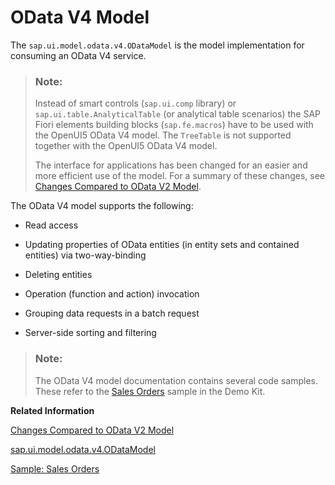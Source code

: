 <!-- loio5de13cf4dd1f4a3480f7e2eaaee3f5b8 -->

# OData V4 Model

The `sap.ui.model.odata.v4.ODataModel` is the model implementation for consuming an OData V4 service.

> ### Note:  
> Instead of smart controls \(`sap.ui.comp` library\) or `sap.ui.table.AnalyticalTable` \(or analytical table scenarios\) the SAP Fiori elements building blocks \(`sap.fe.macros`\) have to be used with the OpenUI5 OData V4 model. The `TreeTable` is not supported together with the OpenUI5 OData V4 model.
> 
> The interface for applications has been changed for an easier and more efficient use of the model. For a summary of these changes, see [Changes Compared to OData V2 Model](changes-compared-to-odata-v2-model-abd4d7c.md).

The OData V4 model supports the following:

-   Read access

-   Updating properties of OData entities \(in entity sets and contained entities\) via two-way-binding

-   Deleting entities

-   Operation \(function and action\) invocation

-   Grouping data requests in a batch request

-   Server-side sorting and filtering


> ### Note:  
> The OData V4 model documentation contains several code samples. These refer to the [Sales Orders](https://ui5.sap.com/#/entity/sap.ui.model.odata.v4.ODataModel/sample/sap.ui.core.sample.odata.v4.SalesOrders) sample in the Demo Kit.

**Related Information**  


[Changes Compared to OData V2 Model](changes-compared-to-odata-v2-model-abd4d7c.md "This section outlines the main differences between the OData V2 and OData V4 models.")

[sap.ui.model.odata.v4.ODataModel](https://ui5.sap.com/#/api/sap.ui.model.odata.v4.ODataModel)

[Sample: Sales Orders](https://ui5.sap.com/#/entity/sap.ui.model.odata.v4.ODataModel/sample/sap.ui.core.sample.odata.v4.SalesOrders)


